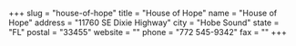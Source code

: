+++
slug = "house-of-hope"
title = "House of Hope"
name = "House of Hope"
address = "11760 SE Dixie Highway"
city = "Hobe Sound"
state = "FL"
postal = "33455"
website = ""
phone = "772 545-9342"
fax = ""
+++
